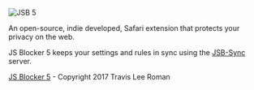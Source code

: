 ![JSB 5](http://i.imgur.com/Fp4VUW8.png "JSB 5")

An open-source, indie developed, Safari extension that protects your privacy on the web.

JS Blocker 5 keeps your settings and rules in sync using the [JSB-Sync](https://github.com/infernoboy/jsb-sync) server.

[JS Blocker 5](http://jsblocker.toggleable.com) - Copyright 2017 Travis Lee Roman


